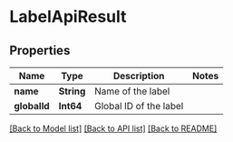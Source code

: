 # LabelApiResult

## Properties
Name | Type | Description | Notes
------------ | ------------- | ------------- | -------------
**name** | **String** | Name of the label | 
**globalId** | **Int64** | Global ID of the label | 

[[Back to Model list]](../README.md#documentation-for-models) [[Back to API list]](../README.md#documentation-for-api-endpoints) [[Back to README]](../README.md)


